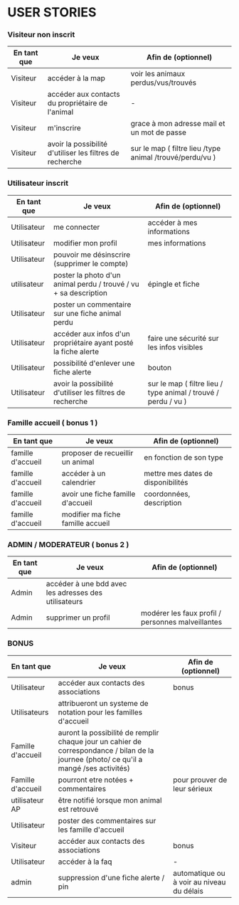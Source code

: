 # USER STORIES

### Visiteur non inscrit 

| En tant que | Je veux | Afin de (optionnel) |
|--|--|--|
| Visiteur | accéder à la map | voir les animaux perdus/vus/trouvés | grace à un système de filtre |
| Visiteur | accéder aux contacts du propriétaire de l'animal | - |
| Visiteur | m'inscrire | grace à mon adresse mail et un mot de passe |
| Visiteur | avoir la possibilité d'utiliser les filtres de recherche | sur le map ( filtre lieu /type animal /trouvé/perdu/vu ) |



### Utilisateur inscrit

| En tant que | Je veux | Afin de (optionnel) |
|--|--|--|
| Utilisateur | me connecter | accéder à mes informations |
| Utilisateur | modifier mon profil | mes informations |
| Utilisateur | pouvoir me désinscrire (supprimer le compte) |  |
| utilisateur | poster la photo d'un animal perdu / trouvé / vu + sa description | épingle et fiche |
| Utilisateur | poster un commentaire sur une fiche animal perdu | |
| Utilisateur | accéder aux infos d'un propriétaire ayant posté la fiche alerte | faire une sécurité sur les infos visibles |
| Utilisateur | possibilité d'enlever une fiche alerte | bouton |
| Utilisateur | avoir la possibilité d'utiliser les filtres de recherche | sur le map ( filtre lieu / type animal / trouvé / perdu  / vu ) |



### Famille accueil ( bonus 1 )

| En tant que | Je veux | Afin de (optionnel) |
|--|--|--|
| famille d'accueil | proposer de recueillir un animal | en fonction de son type |
| famille d'accueil | accéder à un calendrier | mettre mes dates de disponibilités |
| famille d'accueil | avoir une fiche famille d'accueil | coordonnées, description |
| famille d'accueil | modifier ma fiche famille accueil | |



### ADMIN / MODERATEUR ( bonus 2 )

| En tant que | Je veux | Afin de (optionnel) |
|--|--|--|
| Admin | accéder à une bdd avec les adresses des utilisateurs |
| Admin | supprimer un profil | modérer les faux profil / personnes malveillantes |



###  BONUS  
| En tant que | Je veux | Afin de (optionnel) |
|--|--|--|
| Utilisateur | accéder aux contacts des associations | bonus |
| Utilisateurs | attribueront un systeme de notation pour les familles d'accueil|  |bonus|
| Famille d'accueil | auront la possibilité de remplir chaque jour un cahier de correspondance / bilan de la journee (photo/ ce qu'il a mangé /ses activités) |  |bonus|
| Famille d'accueil | pourront etre notées + commentaires | pour prouver de leur sérieux |bonus|
| utilisateur AP | être notifié lorsque mon animal est retrouvé | |
| Utilisateur | poster des commentaires sur les famille d'accueil||
| Visiteur | accéder aux contacts des associations | bonus |
| Utilisateur | accéder à la faq | - |
| admin | suppression d'une fiche alerte / pin | automatique ou à voir au niveau du délais |